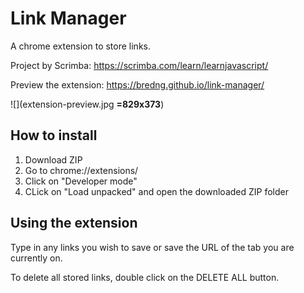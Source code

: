 # Link Manager
A chrome extension to store links.

Project by Scrimba: https://scrimba.com/learn/learnjavascript/

Preview the extension: https://bredng.github.io/link-manager/ 

![](extension-preview.jpg **=829x373**)

## How to install
1. Download ZIP
2. Go to chrome://extensions/ 
3. Click on "Developer mode"
4. CLick on "Load unpacked" and open the downloaded ZIP folder

## Using the extension
Type in any links you wish to save or save the URL of the tab you are currently on.

To delete all stored links, double click on the DELETE ALL button.